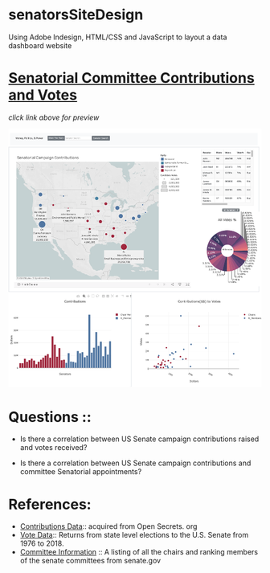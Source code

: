 # senatorsSiteDesign
Using Adobe Indesign, HTML/CSS and JavaScript to layout a data dashboard website

# [Senatorial Committee Contributions and Votes]( https://ph1-618o.github.io/senatorsSiteDesign/templates/index.html)
*click link above for preview*


![Layout](https://raw.githubusercontent.com/ph1-618O/senatorsSiteDesign/main/main_page.png)

# Questions ::
- Is there a correlation between US Senate campaign contributions raised and votes received?

- Is there a correlation between US Senate campaign contributions and committee Senatorial appointments?

# References:
- [Contributions Data](https://www.opensecrets.org):: acquired from Open Secrets. org
- [Vote Data](https://dataverse.harvard.edu/dataset.xhtml?persistentId=doi:10.7910/DVN/PEJ5QU)::
  Returns from state level elections to the U.S. Senate from 1976 to 2018.
- [Committee Information](https://www.senate.gov/committees/) ::
  A listing of all the chairs and ranking members of the senate committees from senate.gov
